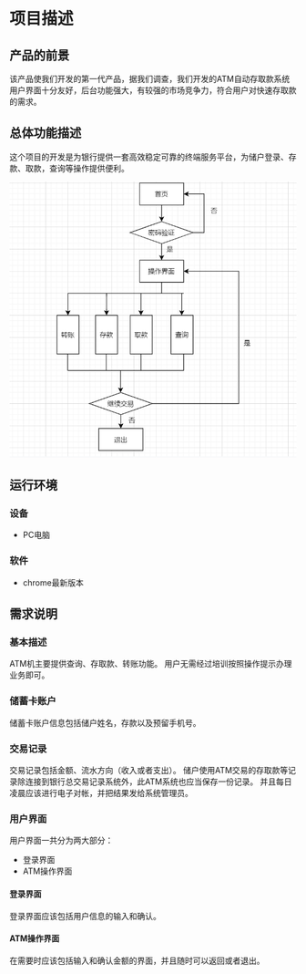 # 项目描述

## 产品的前景
该产品使我们开发的第一代产品，据我们调查，我们开发的ATM自动存取款系统用户界面十分友好，后台功能强大，有较强的市场竞争力，符合用户对快速存取款的需求。

## 总体功能描述
这个项目的开发是为银行提供一套高效稳定可靠的终端服务平台，为储户登录、存款、取款，查询等操作提供便利。
<!-- TODO 流程图 -->
![功能总体描述流程图](../diagrams/功能总体描述流程图.png)
## 运行环境
### 设备
- PC电脑

### 软件
- chrome最新版本

## 需求说明

### 基本描述
<!-- FIXME 其实自动存取款机应该是CRS而非ATM -->
ATM机主要提供查询、存取款、转账功能。
用户无需经过培训按照操作提示办理业务即可。

### 储蓄卡账户
储蓄卡账户信息包括储户姓名，存款以及预留手机号。

### 交易记录
交易记录包括金额、流水方向（收入或者支出）。
储户使用ATM交易的存取款等记录除连接到银行总交易记录系统外，此ATM系统也应当保存一份记录。
并且每日凌晨应该进行电子对帐，并把结果发给系统管理员。

### 用户界面
用户界面一共分为两大部分：
- 登录界面
- ATM操作界面

#### 登录界面

登录界面应该包括用户信息的输入和确认。

#### ATM操作界面

在需要时应该包括输入和确认金额的界面，并且随时可以返回或者退出。
